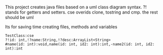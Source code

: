 This project creates java files based on a uml class diagram syntax. ?! stands for getters and setters. cse overids clone, tostring and cmp. the rest should be uml

Its for saving time creating files, methods and variables
```
TestClass:cse
?!id: int,!?name:String,!?desc:ArrayList<String>
#name(id: int):void,name(id: int, id2: int):int,-name2(id: int, id2: int):int
```

